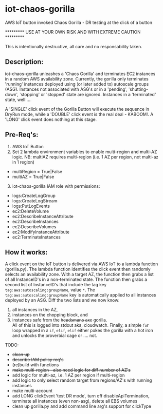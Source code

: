 # iot-chaos-gorilla
AWS IoT button invoked Chaos Gorilla - DR testing at the click of a button

********* USE AT YOUR OWN RISK AND WITH EXTREME CAUTION *********

This is intentionally destructive, all care and no responsability taken. 


## Description:
iot-chaos-gorilla unleashes a 'Chaos Gorilla' and terminates EC2 instances in a random AWS availability zone.
Currently, the gorilla only terminates 'running' instances deployed using (or later added to) autoscale groups (ASG). Instances not associated with ASG's or in a 'pending', 'shutting-down', 'stopping' or 'stopped' state are ignored. Instances in a 'terminated' state, well ....

A 'SINGLE' click event of the Gorilla Button will execute the sequence in DryRun mode, while a 'DOUBLE' click event is the real deal - KABOOM!. A 'LONG' click event does nothing at this stage.
  
## Pre-Req's:
1. AWS IoT Button  
2. Set 2 lambda environment variables to enable multi-region and multi-AZ logic. NB: multiAZ requires multi-region (i.e. 1 AZ per region, not multi-az in 1 region)
  * multiRegion = True|False
  * multiAZ = True|False
3. iot-chaos-gorilla IAM role with permissions:  
  * logs:CreateLogGroup  
  * logs:CreateLogStream  
  * logs:PutLogEvents  
  * ec2:DeleteVolume  
  * ec2:DescribeInstanceAttribute  
  * ec2:DescribeInstances  
  * ec2:DescribeVolumes  
  * ec2:ModifyInstanceAttribute  
  * ec2:TerminateInstances  

## How it works: 
A click event on the IoT button is delivered via AWS IoT to a lambda function (gorilla.py). The lambda function identifies the click event then randomly selects an availability zone. With a target AZ, the function then grabs a list of all InstanceID's in a non-terminated state. The function then grabs a second list of InstanceID's that include the tag key `tag:aws:autoscaling:groupName`, value `*`. The `tag:aws:autoscaling:groupName` key is automatically applied to all instances deployed by an ASG. Diff the two lists and we now know:  
1. all instances in the AZ,  
2. instances on the chopping block, and  
3. instances safe from the ~~headsmans axe~~ gorilla.  
All of this is logged into stdout aka, cloudwatch. Finally, a simple `fo`r loop wrapped in a `if`, `elif`, `elif` either pokes the gorilla with a hot iron and unlocks the proverbial cage or .... not.



TODO:  
* ~~clean up~~  
* ~~describe IAM policy req's~~  
* ~~(re)build with functions~~  
* ~~make multi-region - also need logic for diff number of AZ's~~  
* add logic for multi-az, i.e. 1 AZ per region if multi-region
* add logic to only select random target from regions/AZ's with running instances  
* make multi-account  
* add LONG clickEvent 'test DR mode', turn off disableApiTermination, terminate all instances (even non-asg), delete all EBS volumes
* clean up gorilla.py and add command line arg's support for clickType
